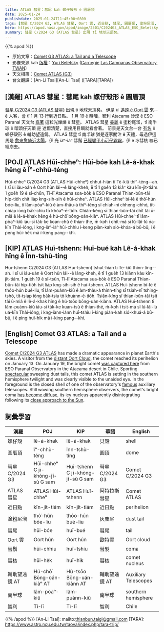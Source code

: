 ```yaml
---
title: ATLAS 彗星：彗尾 kah 螺仔殼形 ê 圓厝頂
date: 2025-01-24
publishdate: 2025-01-24T11:45:00+0800
tags: [彗星 C/2024 G3, ATLAS 彗星, Oort 雲, 近日點, 彗尾, 圓厝頂, 塗粉尾溜, 彗鬚, 彗核, 輔助望遠鏡, 螺仔殼, 南半球, 智利]
hero: https://apod.nasa.gov/apod/image/2501/C2024G3_ATLAS_ESO_Beletsky.jpg
summary: 彗星 C/2024 G3 (ATLAS 彗星) 出現 tī 地球天頂矣。
---
```


{{% apod %}}

- 原始文章：[Comet G3 ATLAS: a Tail and a Telescope](https://apod.nasa.gov/apod/)
- 影像來源 kah [版權][copyright]：[Yuri Beletsky](https://www.instagram.com/yuribeletsky/) ([Carnegie](http://carnegiescience.edu/) [Las Campanas Observatory](http://www.lco.cl/), [TWAN](https://twanight.org/about/))
- 天文相簿：[Comet ATLAS (G3)](https://www.facebook.com/media/set/?set=a.600449002683681&type=3)
- 台文翻譯：[An-Li Tsai][An-Li Tsai] ([TARA][TARA])

## [漢羅] ATLAS 彗星：彗尾 kah 螺仔殼形 ê 圓厝頂
[彗星 C/2024 G3 (ATLAS 彗星)][Comet C/2024 G3 ATLAS] 出現 tī 地球天頂矣。
伊是 ùi [遙遠 ê Oort 雲][distant Oort Cloud] 來--ê 人客，會 tī 1 月 13 行到近日點。
1 月 19 ê 時陣，智利 Atacama 沙漠 ê ESO Paranal 天文台 [翕著][was captured here] 這粒光爍爍 ê 彗星。
ATLAS 彗星 [美麗][spectacular] ê 塗粉尾溜，tī 南半球 ê 暗頭仔天頂 是 遮爾清楚，直接用目睭就看會著。
前景是天文台一台 [有名][famous] ê 螺仔殼形 ê 輔助望遠鏡。
ATLAS 彗星 tī 南半球 猶是逐家關注 ê 天體，毋過伊這馬是 [愈來愈倚近太陽][close approach to the Sun]，伊 光 iàⁿ-iàⁿ 彗鬚 [已經變甲小可仔霧霧][has become diffuse]，伊 ê 冰彗核 嘛已經崩去。

## [POJ] ATLAS Hūi-chheⁿ: Hūi-bóe kah Lê-á-khak hêng ê Îⁿ-chhù-téng
Hūi-chheⁿ C/2024 G3 (ATLAS Hūi-chheⁿ) chhut-hiān tī Tē-kiû thiⁿ-téng--ah.
I sī ùi iâu-oán ê Oort hûn lâi--ê lâng-kheh, ē tī 1 goe̍h 13 kiâⁿ kàu kīn-ji̍t-tiám.
1 goe̍h 19 ê sî-chūn, Tì-lī Atacama soa-bo̍k ê ESO Paranal Thian-bûn-tâi hip-tio̍h chit lia̍p kng-sih-sih ê hūi-chheⁿ.
ATLAS Hūi-chheⁿ bí-lē ê thô͘-hún bóe-liu, tī lâm-pòaⁿ-kiû ê àm-thâu-á thiⁿ-téng sī chiah-nī chheng-chhó, ti̍t-chiap iōng ba̍k-chiu tō khòaⁿ-ē-tio̍h.
Chiân-kéng sī thian-bûn-tâi chi̍t tâi ū-miâ ê lê-á-khak hêng ê hú-chō͘ bōng-oán-kiàⁿ.
ATLAS Hūi-chheⁿ tī lâm-pòaⁿ-kiû iáu-sī ta̍k-ke koan-chù ê thian-thé, m̄-koh i chit-má sī lú-lâi-lú óa-kīn Thài-iông, i kng-iàⁿ-iàⁿ hūi-chhiu í-keng piàn-kah sió-khóa-á bū-bū, i ê peng hūi-he̍k mā í-keng pang--khì.


## [KIP] ATLAS Huī-tshenn: Huī-bué kah Lê-á-khak hîng ê Înn-tshù-tíng
Huī-tshenn C/2024 G3 (ATLAS Huī-tshenn) tshut-hiān tī Tē-kiû thinn-tíng--ah.
I sī uì iâu-uán ê Oort hûn lâi--ê lâng-kheh, ē tī 1 gue̍h 13 kiânn kàu kīn-ji̍t-tiám.
1 gue̍h 19 ê sî-tsūn, Tì-lī Atacama sua-bo̍k ê ESO Paranal Thian-bûn-tâi hip-tio̍h tsit lia̍p kng-sih-sih ê huī-tshenn.
ATLAS Huī-tshenn bí-lē ê thôo-hún bué-liu, tī lâm-puànn-kiû ê àm-thâu-á thinn-tíng sī tsiah-nī tshing-tshó, ti̍t-tsiap iōng ba̍k-tsiu tō khuànn-ē-tio̍h.
Tsiân-kíng sī thian-bûn-tâi tsi̍t tâi ū-miâ ê lê-á-khak hîng ê hú-tsōo bōng-uán-kiànn.
ATLAS Huī-tshenn tī lâm-puànn-kiû iáu-sī ta̍k-ke kuan-tsù ê thian-thé, m̄-koh i tsit-má sī lú-lâi-lú uá-kīn Thài-iông, i kng-iànn-iànn huī-tshiu í-king piàn-kah sió-khuá-á bū-bū, i ê ping huī-hi̍k mā í-king pang--khì.

## [English] Comet G3 ATLAS: a Tail and a Telescope
[Comet C/2024 G3 ATLAS][Comet C/2024 G3 ATLAS] has made a dramatic appearance in planet Earth's skies.
A visitor from the [distant Oort Cloud][distant Oort Cloud], the comet reached its perihelion on January 13.
On January 19, the bright comet [was captured here][was captured here] from ESO Paranal Observatory in the Atacama desert in Chile.
Sporting [spectacular][spectacular] sweeping dust tails, this comet ATLAS is setting in the southern hemisphere twilight and was clearly visible to the unaided eye.
In the foreground is the closed shell of one of the observatory's [famous][famous] auxiliary telescopes.
Still wowing southern hemisphere observers, the comet's bright coma [has become diffuse][has become diffuse], its icy nucleus apparently disintegrating following its [close approach to the Sun][close approach to the Sun].

## 詞彙學習
|漢羅|POJ|KIP|華語|English|
|-|-|-|-|-|
| 螺仔殼| lê-á-khak | lê-á-khak | 貝殼 | shell |
| 圓厝頂| îⁿ-chhù-téng | înn-tshù-tíng | 圓頂 | dome  |
| 彗星 C/2024 G3 | Hūi-chheⁿ C jī-khòng-jī-sù G sam | Huī-tshenn C jī-khòng-jī-sù G sam | 彗星 C/2024 G3 | Comet C/2024 G3 |
| ATLAS 彗星 | ATLAS Hūi-chheⁿ | ATLAS Huī-tshenn | 阿特拉斯彗星 | Comet ATLAS |
| 近日點| kīn-ji̍t-tiám | kīn-ji̍t-tiám | 近日點 | perihelion |
| 塗粉尾溜 | thô͘-hún bóe-liu | thôo-hún bué-liu | 灰塵尾 | dust tail |
| 彗尾 | hūi-bóe | huī-bué | 彗尾 | tail |
| Oort 雲 | Oort hûn | Oort hûn | 歐特雲 | Oort cloud|
| 彗鬚 | hūi-chhiu | huī-tshiu | 彗髮 | coma |
| 彗核 | hūi-he̍k | huī-hi̍k | 彗核 | comet nucleus |
| 輔助望遠鏡 AT | Hú-chō͘ Bōng-oán-kiàⁿ AT | Hú-tsōo Bōng-uán-kiànn AT | 輔助望遠鏡 AT | Auxiliary Telescopes |
| 南半球| lâm-pòaⁿ-kiû | lâm-puànn-kiû | 南半球 | southern hemisphere |
| 智利 | Tì-lī | Tì-lī | 智利 | Chile |

{{% /apod %}}
[An-Li Tsai]: mailto:thianbun.taigi@gmail.com
[TARA]: https://www.astro.ncu.edu.tw/taova/index.php/tara-trip/

[copyright]: https://apod.nasa.gov/apod/fap/lib/about_apod.html#srapply
[License3]: https://creativecommons.org/licenses/by-nc-nd/3.0/
[License2]:https://creativecommons.org/licenses/by-nc-nd/2.0/

[Comet C/2024 G3 ATLAS]:https://en.wikipedia.org/wiki/C/2024_G3_(ATLAS)
[distant Oort Cloud]:https://science.nasa.gov/solar-system/oort-cloud/
[was captured here]:https://www.instagram.com/yuribeletsky/p/DFF3LKtpIz4/
[spectacular]:https://apod.nasa.gov/apod/ap241006.html
[famous]:https://apod.nasa.gov/apod/ap240504.html
[has become diffuse]:https://skyandtelescope.org/uncategorized/comet-atlas-caught-in-the-act-of-disintegration/
[close approach to the Sun]:https://earthsky.org/tonight/brightest-comet-of-2025-atlas-g3-southern-hemisphere/
